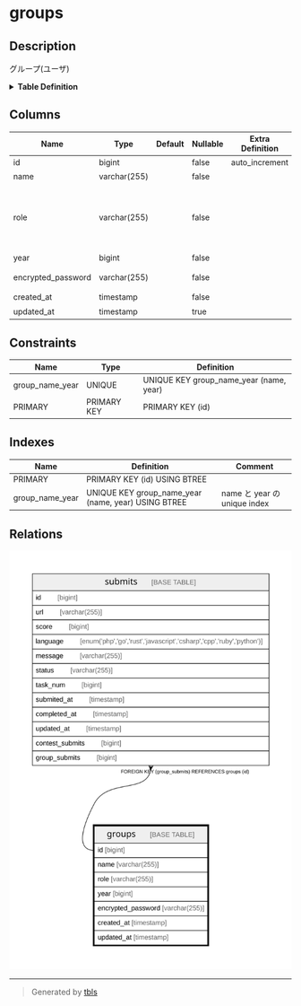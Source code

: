 # groups

## Description

グループ(ユーザ)

<details>
<summary><strong>Table Definition</strong></summary>

```sql
CREATE TABLE `groups` (
  `id` bigint NOT NULL AUTO_INCREMENT,
  `name` varchar(255) COLLATE utf8mb4_bin NOT NULL,
  `role` varchar(255) COLLATE utf8mb4_bin NOT NULL,
  `year` bigint NOT NULL,
  `encrypted_password` varchar(255) COLLATE utf8mb4_bin NOT NULL,
  `created_at` timestamp NOT NULL,
  `updated_at` timestamp NULL DEFAULT NULL,
  PRIMARY KEY (`id`),
  UNIQUE KEY `group_name_year` (`name`,`year`)
) ENGINE=InnoDB AUTO_INCREMENT=[Redacted by tbls] DEFAULT CHARSET=utf8mb4 COLLATE=utf8mb4_bin
```

</details>

## Columns

| Name | Type | Default | Nullable | Extra Definition | Children | Parents | Comment |
| ---- | ---- | ------- | -------- | ---------------- | -------- | ------- | ------- |
| id | bigint |  | false | auto_increment | [submits](submits.md) |  | グループID(PK) |
| name | varchar(255) |  | false |  |  |  | グループ名 |
| role | varchar(255) |  | false |  |  |  | グループの役割(ADMIN, CONTESTANT, GUEST)。proto に定義されている。 |
| year | bigint |  | false |  |  |  | グループの年度 |
| encrypted_password | varchar(255) |  | false |  |  |  | パスワードのハッシュ |
| created_at | timestamp |  | false |  |  |  | 作成日時 |
| updated_at | timestamp |  | true |  |  |  | 更新日時 |

## Constraints

| Name | Type | Definition |
| ---- | ---- | ---------- |
| group_name_year | UNIQUE | UNIQUE KEY group_name_year (name, year) |
| PRIMARY | PRIMARY KEY | PRIMARY KEY (id) |

## Indexes

| Name | Definition | Comment |
| ---- | ---------- | ------- |
| PRIMARY | PRIMARY KEY (id) USING BTREE |  |
| group_name_year | UNIQUE KEY group_name_year (name, year) USING BTREE | name と year の unique index |

## Relations

![er](groups.svg)

---

> Generated by [tbls](https://github.com/k1LoW/tbls)
